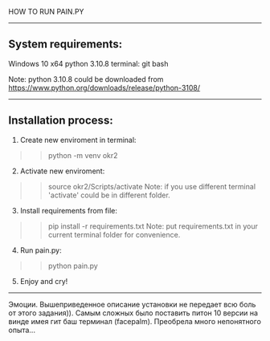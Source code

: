 HOW TO RUN PAIN.PY

--------------------
System requirements:
--------------------
Windows 10 x64
python 3.10.8
terminal: git bash

Note: python 3.10.8 could be downloaded from https://www.python.org/downloads/release/python-3108/

---------------------
Installation process:
---------------------
1. Create new enviroment in terminal:
>> python -m venv okr2

2. Activate new enviroment:
>> source okr2/Scripts/activate
Note: if you use different terminal 'activate' could be in different folder. 

3. Install requirements from file:
>> pip install -r requirements.txt
Note: put requirements.txt in your current terminal folder for convenience.

4. Run pain.py:
>> python pain.py

5. Enjoy and cry!

****************************************************************
Эмоции.
Вышеприведенное описание установки не передает всю боль от этого задания)).
Самым сложных было поставить питон 10 версии на винде имея гит баш терминал (facepalm).
Преобрела много непонятного опыта...